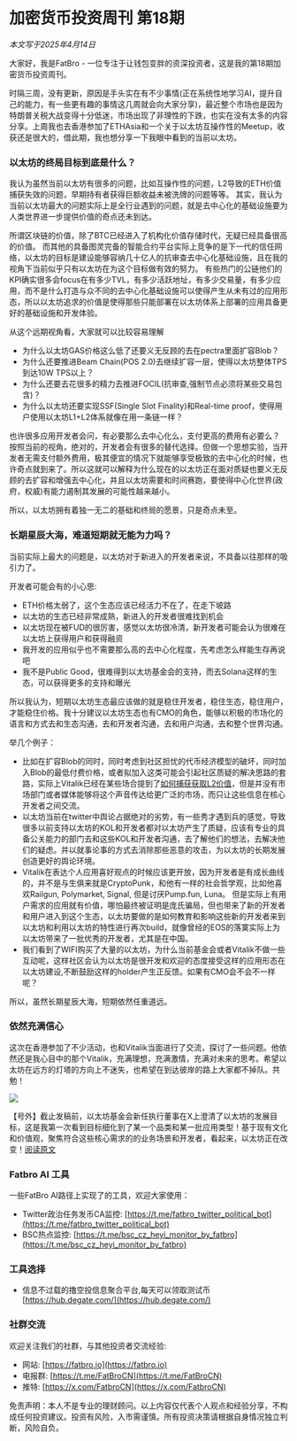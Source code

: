 # 加密货币投资周刊 第18期

_本文写于2025年4月14日_

大家好，我是FatBro - 一位专注于让钱包变胖的资深投资者，这是我的第18期加密货币投资周刊。

时隔三周，没有更新，原因是手头实在有不少事情(正在系统性地学习AI，提升自己的能力，有一些更有趣的事情这几周就会向大家分享)，最近整个市场也是因为特朗普关税大战变得十分低迷，市场出现了非理性的下跌，也实在没有太多的内容分享。上周我也去香港参加了ETHAsia和一个关于以太坊互操作性的Meetup，收获还是很大的，借此期，我也想分享一下我眼中看到的当前以太坊。

### 以太坊的终局目标到底是什么？

我认为虽然当前以太坊有很多的问题，比如互操作性的问题，L2导致的ETH价值捕获失效的问题，早期持有者获得巨额收益未被洗牌的问题等等。
其实，我认为当前以太坊最大的问题实际上是全行业遇到的问题，就是去中心化的基础设施要为人类世界进一步提供价值的奇点还未到达。

所谓区块链的价值，除了BTC已经进入了机构化价值存储时代，无疑已经具备很高的价值。
而其他的具备图灵完备的智能合约平台实际上竞争的是下一代的信任网络，以太坊的目标是建设能够容纳几十亿人的抗审查去中心化基础设施，且在我的视角下当前似乎只有以太坊在为这个目标做有效的努力。
有些热门的公链他们的KPI确实很多会focus在有多少TVL，有多少活跃地址，有多少交易量，有多少应用，而不是什么打造与众不同的去中心化基础设施可以使得产生从未有过的应用形态，所以以太坊追求的价值是使得那些只能部署在以太坊体系上部署的应用具备更好的基础设施和开发体验。

从这个远期视角看，大家就可以比较容易理解
- 为什么以太坊GAS价格这么低了还要义无反顾的去在pectra里面扩容Blob？
- 为什么还要推进Beam Chain(POS 2.0)去继续扩容一层，使得以太坊整体TPS到达10W TPS以上？
- 为什么还要去花很多的精力去推进FOCIL(抗审查,强制节点必须将某些交易包含)？
- 为什么以太坊还要实现SSF(Single Slot Finality)和Real-time proof，使得用户使用以太坊L1+L2体系就像在用一条链一样？

也许很多应用开发者会问，有必要那么去中心化么，支付更高的费用有必要么？
按照当前的视角，绝对的，开发者会有很多的替代选择。但做一个思想实验，当开发者无需支付额外费用，极其便宜的情况下就能够享受极致的去中心化的时候，也许奇点就到来了。所以这就可以解释为什么现在的以太坊正在面对质疑也要义无反顾的去扩容和增强去中心化，并且以太坊需要和时间赛跑，要使得中心化世界(政府，权威)有能力遏制其发展的可能性越来越小。

所以，以太坊拥有着独一无二的基础和终局的愿景，只是奇点未至。

### 长期星辰大海，难道短期就无能为力吗？

当前实际上最大的问题是，以太坊对于新进入的开发者来说，不具备以往那样的吸引力了。

开发者可能会有的小心思:
- ETH价格太弱了，这个生态应该已经活力不在了，在走下坡路
- 以太坊的生态已经非常成熟，新进入的开发者很难找到机会
- 以太坊现在被FUD的很厉害，感觉以太坊很冷清，新开发者可能会认为很难在以太坊上获得用户和获得融资
- 我开发的应用似乎也不需要那么高的去中心化程度，先考虑怎么样能生存再说吧
- 我不是Public Good，很难得到以太坊基金会的支持，而去Solana这样的生态，可以获得更多的支持和曝光

所以我认为，短期以太坊生态最应该做的就是稳住开发者，稳住生态，稳住用户，才能稳住价格。我十分建议以太坊生态也有CMO的角色，能够以积极的市场化的语言和方式去和生态沟通，去和开发者沟通，去和用户沟通，去和整个世界沟通。

举几个例子：
- 比如在扩容Blob的同时，同时考虑到社区担忧的代币经济模型的破坏，同时加入Blob的最低付费价格，或者拟加入这类可能会引起社区质疑的解决思路的套路，实际上Vitalik已经在某些场合提到了[如何捕获获取L2价值](https://ethereum-magicians.org/t/a-simple-l2-security-and-finalization-roadmap/23309/5)，但是并没有市场部门或者媒体能够将这个声音传达给更广泛的市场，而只让这些信息在核心开发者之间交流。
- 以太坊当前在twitter中舆论占据绝对的劣势，有一些秀才遇到兵的感觉，导致很多以前支持以太坊的KOL和开发者都对以太坊产生了质疑，应该有专业的具备公关能力的部门去和这些KOL和开发者沟通，去了解他们的想法，去解决他们的疑虑。并以就事论事的方式去消除那些恶意的攻击，为以太坊的长期发展创造更好的舆论环境。
- Vitalik在表达个人应用喜好观点的时候应该更开放，因为开发者是有成长曲线的，并不是与生俱来就是CryptoPunk，和他有一样的社会哲学观，比如他喜欢Railgun, Polymarket, Signal, 但是讨厌Pump.fun, Luna。 但是实际上有用户需求的应用就有价值，哪怕最终被证明是庞氏骗局，但也带来了新的开发者和用户进入到这个生态，以太坊要做的是如何教育和影响这些新的开发者来到以太坊和利用以太坊的特性进行再次build，就像曾经的EOS的落寞实际上为以太坊带来了一批优秀的开发者，尤其是在中国。
- 我们看到了WIFI购买了大量的以太坊，为什么当前基金会或者Vitalik不做一些互动呢，这样社区会认为以太坊是很开发和欢迎的态度接受这样的应用形态在以太坊建设,不断鼓励这样的holder产生正反馈。如果有CMO会不会不一样呢？

所以，虽然长期星辰大海，短期依然任重道远。

### 依然充满信心

这次在香港参加了不少活动，也和Vitalik当面进行了交流，探讨了一些问题。他依然还是我心目中的那个Vitalik，充满理想，充满激情，充满对未来的思考。希望以太坊在远方的灯塔的方向上不迷失，也希望在到达彼岸的路上大家都不掉队。共勉！

![](2025-04-13-23-18-30.png)

【号外】截止发稿前，以太坊基金会新任执行董事在X上澄清了以太坊的发展目标，这是我第一次看到目标细化到了某一个品类和某一批应用类型！基于现有文化和价值观，聚焦符合这些核心需求的的业务场景和开发者，看起来，以太坊正在改变！[阅读原文](https://x.com/tkstanczak/status/1911524465927983447)

### Fatbro AI 工具
一些FatBro AI路径上实现了的工具，欢迎大家使用：
- Twitter政治任务发币CA监控: [https://t.me/fatbro_twitter_political_bot](https://t.me/fatbro_twitter_political_bot)
- BSC热点监控: [https://t.me/bsc_cz_heyi_monitor_by_fatbro](https://t.me/bsc_cz_heyi_monitor_by_fatbro)

### 工具选择
- 信息不过载的撸空投信息聚合平台,每天可以领取测试币 [https://hub.degate.com/](https://hub.degate.com/)

### 社群交流
欢迎关注我们的社群，与其他投资者交流经验:
- 网站: [https://fatbro.io](https://fatbro.io)
- 电报群: [https://t.me/FatBroCN](https://t.me/FatBroCN)
- 推特: [https://x.com/FatbroCN](https://x.com/FatbroCN)

免责声明：本人不是专业的理财顾问。以上内容仅代表个人观点和经验分享，不构成任何投资建议。投资有风险，入市需谨慎。所有投资决策请根据自身情况独立判断，风险自负。 
